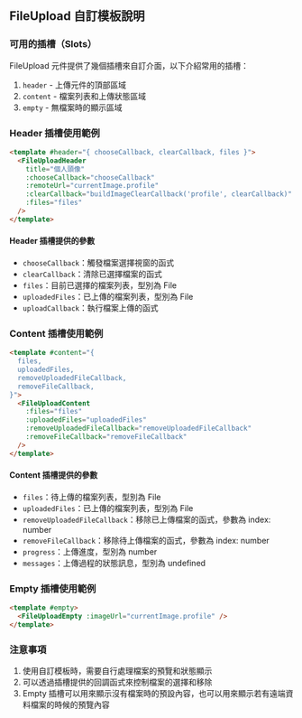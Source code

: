 ## FileUpload 自訂模板說明

### 可用的插槽（Slots）

FileUpload 元件提供了幾個插槽來自訂介面，以下介紹常用的插槽：

1. `header` - 上傳元件的頂部區域
2. `content` - 檔案列表和上傳狀態區域
3. `empty` - 無檔案時的顯示區域

### Header 插槽使用範例

```html
<template #header="{ chooseCallback, clearCallback, files }">
  <FileUploadHeader
    title="個人頭像"
    :chooseCallback="chooseCallback"
    :remoteUrl="currentImage.profile"
    :clearCallback="buildImageClearCallback('profile', clearCallback)"
    :files="files"
  />
</template>
```

#### Header 插槽提供的參數

- `chooseCallback`：觸發檔案選擇視窗的函式
- `clearCallback`：清除已選擇檔案的函式
- `files`：目前已選擇的檔案列表，型別為 File
- `uploadedFiles`：已上傳的檔案列表，型別為 File
- `uploadCallback`：執行檔案上傳的函式

### Content 插槽使用範例

```html
<template #content="{
  files,
  uploadedFiles,
  removeUploadedFileCallback,
  removeFileCallback,
}">
  <FileUploadContent
    :files="files"
    :uploadedFiles="uploadedFiles"
    :removeUploadedFileCallback="removeUploadedFileCallback"
    :removeFileCallback="removeFileCallback"
  />
</template>
```

#### Content 插槽提供的參數

- `files`：待上傳的檔案列表，型別為 File
- `uploadedFiles`：已上傳的檔案列表，型別為 File  
- `removeUploadedFileCallback`：移除已上傳檔案的函式，參數為 index: number
- `removeFileCallback`：移除待上傳檔案的函式，參數為 index: number
- `progress`：上傳進度，型別為 number
- `messages`：上傳過程的狀態訊息，型別為 undefined

### Empty 插槽使用範例

```html
<template #empty>
  <FileUploadEmpty :imageUrl="currentImage.profile" />
</template>
```

### 注意事項

1. 使用自訂模板時，需要自行處理檔案的預覽和狀態顯示
2. 可以透過插槽提供的回調函式來控制檔案的選擇和移除
3. Empty 插槽可以用來顯示沒有檔案時的預設內容，也可以用來顯示若有遠端資料檔案的時候的預覽內容